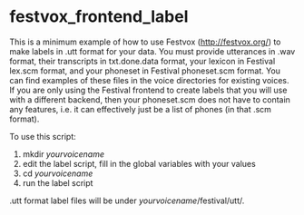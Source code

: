 # festvox_frontend_label

This is a minimum example of how to use Festvox (http://festvox.org/) to make labels in .utt format for your data.
You must provide utterances in .wav format, their transcripts in txt.done.data format, your lexicon in Festival lex.scm format, and your phoneset in Festival phoneset.scm format.  You can find examples of these files in the voice directories for existing voices.  If you are only using the Festival frontend to create labels that you will use with a different backend, then your phoneset.scm does not have to contain any features, i.e. it can effectively just be a list of phones (in that .scm format).

To use this script:
1) mkdir <i>yourvoicename</i>
2) edit the label script, fill in the global variables with your values
3) cd <i>yourvoicename</i>
4) run the label script

.utt format label files will be under <i>yourvoicename</i>/festival/utt/. 
